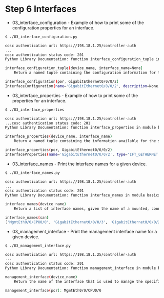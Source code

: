 # Step 6 Interfaces

* 03_interface_configuration - Example of how to print some of the configuration properties for an interface.

```bash
$ ./03_interface_configuration.py

cosc authentication url: https://198.18.1.25/controller-auth
...
cosc authentication status code: 201
Python Library Documentation: function interface_configuration_tuple in module basics.interface

interface_configuration_tuple(device_name, interface_name=None)
    Return a named tuple containing the configuration information for the specified interface of the specified, mounted device.

interface_configuration(por, GigabitEthernet0/0/0/2)
InterfaceConfiguration(name='GigabitEthernet0/0/0/2', description=None, shutdown=False, address='54.0.0.26', netmask='255.255.255.0', packet_filter_outbound=None, packet_filter_inbound=None, active='act')
```

* 03_interface_properties - Example of how to print some of the properties for an interface.

```bash
$ ./03_interface_properties

cosc authentication url: https://198.18.1.25/controller-auth
...cosc authentication status code: 201
Python Library Documentation: function interface_properties in module basics.interface_properties

interface_properties(device_name, interface_name)
    Return a named tuple containing the information available for the specified interface of the specified, mounted device.

interface_properties(por, GigabitEthernet0/0/0/2)
InterfaceProperties(name='GigabitEthernet0/0/0/2', type='IFT_GETHERNET', bandwidth='10000', encapsulation='ether', encapsulationType='ARPA', state='im-state-up', lineState='im-state-up', actualState='im-state-up', actualLineState='im-state-up', l2Transport=False, mtu='1514', subInterfaceMtuOverhead='0')

```

* 03_interface_names - Print the interface names for a given device.

```bash
$ ./03_interface_names.py

cosc authentication url: https://198.18.1.25/controller-auth
...
cosc authentication status code: 201
Python Library Documentation: function interface_names in module basics.interface

interface_names(device_name)
    Return a list of interface names, given the name of a mounted, connected device.

interface_names(san)
['MgmtEth0/0/CPU0/0', 'GigabitEthernet0/0/0/3', 'GigabitEthernet0/0/0/2', 'GigabitEthernet0/0/0/1', 'GigabitEthernet0/0/0/0']
```

* 03_management_interface - Print the management interface name for a given device.

```bash
$ ./03_management_interface.py

cosc authentication url: https://198.18.1.25/controller-auth
...
cosc authentication status code: 201
Python Library Documentation: function management_interface in module basics.interface

management_interface(device_name)
    Return the name of the interface that is used to manage the specified network device.

management_interface(por): MgmtEth0/0/CPU0/0
```
